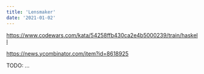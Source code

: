 ```yaml
---
title: 'Lensmaker'
date: '2021-01-02'
---
```


https://www.codewars.com/kata/54258ffb430ca2e4b5000239/train/haskell

https://news.ycombinator.com/item?id=8618925

TODO: ...
